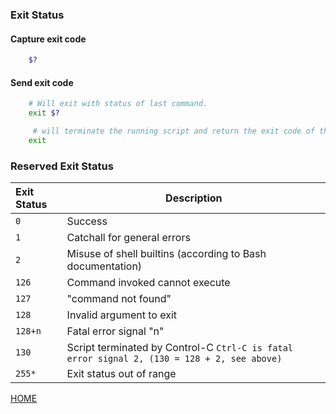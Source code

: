 ### Exit Status

#### Capture exit code 

```bash
    $?
```
#### Send exit code

```bash
    # Will exit with status of last command.
    exit $?

     # will terminate the running script and return the exit code of the last command executed before exit.
    exit
```

### Reserved Exit Status

| Exit Status    | Description                                                                                    |
| :---           | ---                                                                                            |
| `0`            | Success                                                                                        |
| `1`            | Catchall for general errors                                                                    |
| `2`            | Misuse of shell builtins (according to Bash documentation)                                     |
| `126`          | Command invoked cannot execute                                                                 |
| `127`          | "command not found"                                                                            |
| `128`          | Invalid argument to exit                                                                       |
| `128+n`        | Fatal error signal "n"                                                                         |
| `130`          | Script terminated by Control-C `Ctrl-C is fatal error signal 2, (130 = 128 + 2, see above)`    |
| `255*`         | Exit status out of range                                                                       |

[HOME](../../README.md)